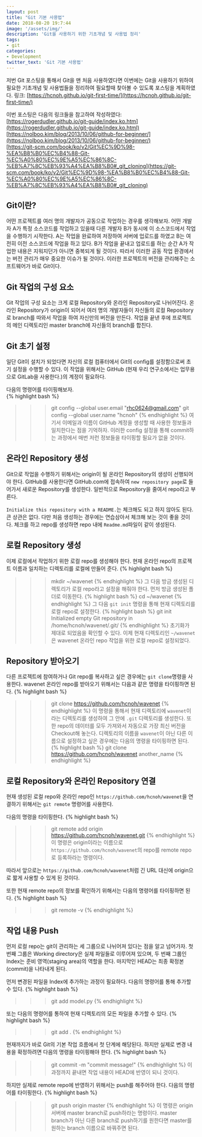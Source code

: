 ```yaml
---
layout: post
title: "Git 기본 사용법"
date: 2018-08-20 19:7:44
image: '/assets/img/'
description: 'Git을 사용하기 위한 기초개념 및 사용법 정리'
tags:
- git
categories:
- Development
twitter_text: 'Git 기본 사용법'
---
```


저번 Git 포스팅을 통해서 Git을 맨 처음 사용하였다면 이번에는 Git을 사용하기 위하여 필요한 기초개념 및 사용법들을 정리하여 필요할때 찾아볼 수 있도록 포스팅을 계획하였다. 링크: [https://hcnoh.github.io/git-first-time/](https://hcnoh.github.io/git-first-time/)

이번 포스팅은 다음의 링크들을 참고하여 작성하였다:  
[https://rogerdudler.github.io/git-guide/index.ko.htm](https://rogerdudler.github.io/git-guide/index.ko.html)  
[https://nolboo.kim/blog/2013/10/06/github-for-beginner/](https://nolboo.kim/blog/2013/10/06/github-for-beginner/)  
[https://git-scm.com/book/ko/v2/Git%EC%9D%98-%EA%B8%B0%EC%B4%88-Git-%EC%A0%80%EC%9E%A5%EC%86%8C-%EB%A7%8C%EB%93%A4%EA%B8%B0#_git_cloning](https://git-scm.com/book/ko/v2/Git%EC%9D%98-%EA%B8%B0%EC%B4%88-Git-%EC%A0%80%EC%9E%A5%EC%86%8C-%EB%A7%8C%EB%93%A4%EA%B8%B0#_git_cloning)  

## Git이란?
어떤 프로젝트를 여러 명의 개발자가 공동으로 작업하는 경우를 생각해보자. 어떤 개발자 A가 특정 소스코드를 작업하고 있을때 다른 개발자 B가 동시에 이 소스코드에서 작업을 수행하기 시작한다. A는 작업을 완료하여 저장하여 서버에 업로드를 하였고 B는 여전히 이전 소스코드에 작업을 하고 있다. B가 작업을 끝내고 업로드를 하는 순간 A가 작업한 내용은 지워지던가 아니면 중복되게 될 것이다. 따라서 이러한 공동 작업 환경에서는 버전 관리가 매우 중요한 이슈가 될 것이다. 이러한 프로젝트의 버전을 관리해주는 소프트웨어가 바로 Git이다.

## Git 작업의 구성 요소
Git 작업의 구성 요소는 크게 로컬 Repository와 온라인 Repository로 나뉘어진다. 온라인 Repository가 origin이 되어서 여러 명의 개발자들이 자신들의 로컬 Repository로 branch를 따와서 작업을 하여 자신만의 버전을 만든다. 작업을 끝낸 후에 프로젝트의 메인 디렉토리인 master branch에 자신들의 branch를 합친다.

## Git 초기 설정
일단 Git이 설치가 되었다면 자신의 로컬 컴퓨터에서 Git의 config를 설정함으로써 초기 설정을 수행할 수 있다. 이 작업을 위해서는 GitHub (현재 우리 연구소에서는 업무용으로 GitLab을 사용한다.)의 계정이 필요하다.  

다음의 명령어를 타이핑해보자.  
{% highlight bash %}
>>> git config --global user.email "rhc0624@gmail.com"
>>> git config --global user.name "hcnoh"
{% endhighlight %}
여기서 이메일과 이름이 GitHub 계정을 생성할 때 사용한 정보들과 일치한다는 점을 기억하자. 이러한 config 설정을 통해 commit하는 과정에서 매번 저런 정보들을 타이핑할 필요가 없을 것이다.

## 온라인 Repository 생성
Git으로 작업을 수행하기 위해서는 origin이 될 온라인 Repository의 생성이 선행되어야 한다. GitHub를 사용한다면 GitHub.com에 접속하여 `new repository page`로 들어가서 새로운 Repository를 생성한다. 일반적으로 Repository을 줄여서 repo라고 부른다.

`Initialize this repository with a README.`는 체크해도 되고 하지 않아도 된다. 큰 상관은 없다. 다만 처음 생성하는 경우에는 연습삼아서 체크해 보는 것이 좋을 것이다. 체크를 하고 repo를 생성하면 repo 내에 `Readme.md`파일이 같이 생성된다.

## 로컬 Repository 생성
이제 로컬에서 작업하기 위한 로컬 repo를 생성해야 한다. 현재 온라인 repo의 프로젝트 이름과 일치하는 디렉토리를 로컬에 만들어 준다.
{% highlight bash %}
>>> mkdir ~/wavenet
{% endhighlight %}
그 다음 방금 생성된 디렉토리가 로컬 repo라고 설정을 해줘야 한다. 먼저 방금 생성된 폴더로 이동한다.
{% highlight bash %}
>>> cd ~/wavenet
{% endhighlight %}
그 다음 `git init` 명령을 통해 현재 디렉토리를 로컬 repo로 설정한다.
{% highlight bash %}
>>> git init
Initialized empty Git repository in /home/hcnoh/wavenet/.git/
{% endhighlight %}
초기화가 제대로 되었음을 확인할 수 있다. 이제 현재 디렉토리인 `~/wavenet`은 wavenet 온라인 repo 작업을 위한 로컬 repo로 설정되었다.

## Repository 받아오기
다른 프로젝트에 참여하거나 Git repo를 복사하고 싶은 경우에는 `git clone`명령을 사용한다. wavenet 온라인 repo를 받아오기 위해서는 다음과 같은 명령을 타이핑하면 된다.
{% highlight bash %}
>>> git clone https://github.com/hcnoh/wavenet
{% endhighlight %}
이 명령을 통해서 현재 디렉토리에 `wavenet`이라는 디렉토리를 생성하여 그 안에 `.git` 디렉토리를 생성한다. 또한 repo의 데이터를 모두 가져와서 자동으로 가장 최신 버전을 Checkout해 놓는다. 디렉토리의 이름을 `wavenet`이 아닌 다른 이름으로 설정하고 싶은 경우에는 다음의 명령을 타이핑하면 된다.
{% highlight bash %}
>>> git clone https://github.com/hcnoh/wavenet another_name
{% endhighlight %}

## 로컬 Repository와 온라인 Repository 연결
현재 생성된 로컬 repo와 온라인 repo인 `https://github.com/hcnoh/wavenet`을 연결하기 위해서는 `git remote` 명령어를 사용한다.

다음의 명령을 타이핑한다.
{% highlight bash %}
>>> git remote add origin https://github.com/hcnoh/wavenet.git
{% endhighlight %}
이 명령은 origin이라는 이름으로 `https://github.com/hcnoh/wavenet`의 repo를 remote repo로 등록하라는 명령이다.

따라서 앞으로는 `https://github.com/hcnoh/wavenet`처럼 긴 URL 대신에 origin으로 짧게 사용할 수 있게 된 것이다.

또한 현재 remote repo의 정보를 확인하기 위해서는 다음의 명령어를 타이핑하면 된다.
{% highlight bash %}
>>> git remote -v
{% endhighlight %}

## 작업 내용 Push
먼저 로컬 repo는 git이 관리하는 세 그룹으로 나뉘어져 있다는 점을 알고 넘어가자. 첫 번째 그룹은 Working directory은 실제 파일들로 이루어져 있으며, 두 번째 그룹인 Index는 준비 영역(staging area)의 역할을 한다. 마지막인 HEAD는 최종 확정본(commit)을 나타내게 된다.

먼저 변경된 파일을 Index에 추가하는 과정이 필요하다. 다음의 명령어를 통해 추가할 수 있다.
{% highlight bash %}
>>> git add model.py
{% endhighlight %}

또는 다음의 명령어를 통하여 현재 디렉토리의 모든 파일을 추가할 수 있다.
{% highlight bash %}
>>> git add .
{% endhighlight %}

현재까지가 바로 Git의 기본 작업 흐름에서 첫 단계에 해당된다. 하지만 실제로 변경 내용을 확정하려면 다음의 명령을 타이핑해야 한다.
{% highlight bash %}
>>> git commit -m "commit message!"
{% endhighlight %}
이 과정까지 끝내면 작업 내용이 HEAD에 반영이 되니 것이다.

하지만 실제로 remote repo에 반영하기 위해서는 push를 해주어야 한다. 다음의 명령어를 타이핑한다.
{% highlight bash %}
>>> git push origin master
{% endhighlight %}
이 명령은 origin 서버에 master branch로 push하라는 명령이다. master branch가 아닌 다른 branch로 push하기를 원한다면 master를 원하는 branch 이름으로 바꿔주면 된다.
